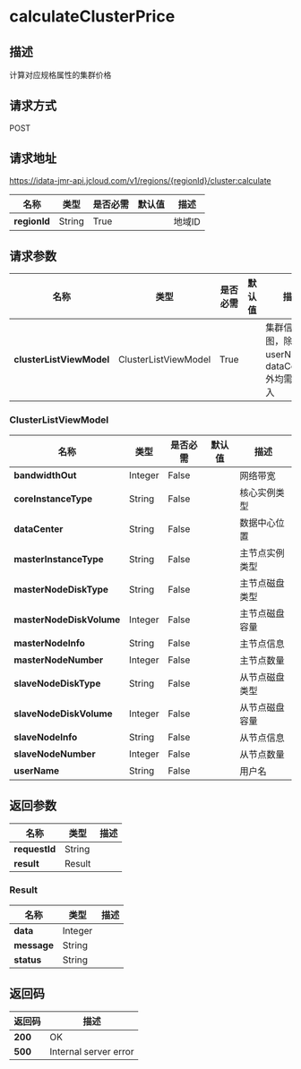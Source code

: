# calculateClusterPrice


## 描述
计算对应规格属性的集群价格

## 请求方式
POST

## 请求地址
https://idata-jmr-api.jcloud.com/v1/regions/{regionId}/cluster:calculate

|名称|类型|是否必需|默认值|描述|
|---|---|---|---|---|
|**regionId**|String|True| |地域ID|

## 请求参数
|名称|类型|是否必需|默认值|描述|
|---|---|---|---|---|
|**clusterListViewModel**|ClusterListViewModel|True| |集群信息视图，除userName、dataCenter外均需要传入|

### ClusterListViewModel
|名称|类型|是否必需|默认值|描述|
|---|---|---|---|---|
|**bandwidthOut**|Integer|False| |网络带宽|
|**coreInstanceType**|String|False| |核心实例类型|
|**dataCenter**|String|False| |数据中心位置|
|**masterInstanceType**|String|False| |主节点实例类型|
|**masterNodeDiskType**|String|False| |主节点磁盘类型|
|**masterNodeDiskVolume**|Integer|False| |主节点磁盘容量|
|**masterNodeInfo**|String|False| |主节点信息|
|**masterNodeNumber**|Integer|False| |主节点数量|
|**slaveNodeDiskType**|String|False| |从节点磁盘类型|
|**slaveNodeDiskVolume**|Integer|False| |从节点磁盘容量|
|**slaveNodeInfo**|String|False| |从节点信息|
|**slaveNodeNumber**|Integer|False| |从节点数量|
|**userName**|String|False| |用户名|

## 返回参数
|名称|类型|描述|
|---|---|---|
|**requestId**|String| |
|**result**|Result| |

### Result
|名称|类型|描述|
|---|---|---|
|**data**|Integer| |
|**message**|String| |
|**status**|String| |

## 返回码
|返回码|描述|
|---|---|
|**200**|OK|
|**500**|Internal server error|
